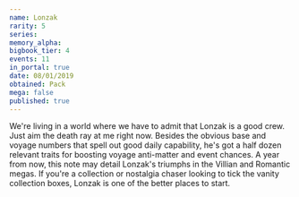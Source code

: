 ```yaml
---
name: Lonzak
rarity: 5
series:
memory_alpha:
bigbook_tier: 4
events: 11
in_portal: true
date: 08/01/2019
obtained: Pack
mega: false
published: true
---
```


We're living in a world where we have to admit that Lonzak is a good crew. Just aim the death ray at me right now. Besides the obvious base and voyage numbers that spell out good daily capability, he's got a half dozen relevant traits for boosting voyage anti-matter and event chances. A year from now, this note may detail Lonzak's triumphs in the Villian and Romantic megas. If you're a collection or nostalgia chaser looking to tick the vanity collection boxes, Lonzak is one of the better places to start.
